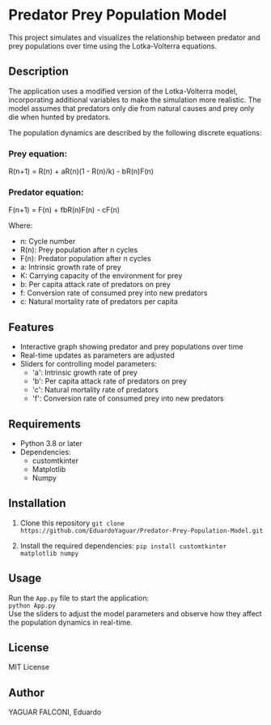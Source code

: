 # Predator Prey Population Model

This project simulates and visualizes the relationship between predator and prey populations over time using the Lotka-Volterra equations.

## Description

The application uses a modified version of the Lotka-Volterra model, incorporating additional variables to make the simulation more realistic. The model assumes that predators only die from natural causes and prey only die when hunted by predators.

The population dynamics are described by the following discrete equations:

### Prey equation:
R(n+1) = R(n) + aR(n)(1 - R(n)/k) - bR(n)F(n)

### Predator equation:
F(n+1) = F(n) + fbR(n)F(n) - cF(n)

Where:
- n: Cycle number
- R(n): Prey population after n cycles
- F(n): Predator population after n cycles
- a: Intrinsic growth rate of prey
- K: Carrying capacity of the environment for prey
- b: Per capita attack rate of predators on prey
- f: Conversion rate of consumed prey into new predators
- c: Natural mortality rate of predators per capita

## Features

- Interactive graph showing predator and prey populations over time
- Real-time updates as parameters are adjusted
- Sliders for controlling model parameters:
  - 'a': Intrinsic growth rate of prey
  - 'b': Per capita attack rate of predators on prey
  - 'c': Natural mortality rate of predators
  - 'f': Conversion rate of consumed prey into new predators

## Requirements

- Python 3.8 or later
- Dependencies:
  - customtkinter
  - Matplotlib
  - Numpy

## Installation

1. Clone this repository
   `git clone https://github.com/EduardoYaguar/Predator-Prey-Population-Model.git`  

3. Install the required dependencies:
   `pip install customtkinter matplotlib numpy`  

## Usage

Run the `App.py` file to start the application:  
`python App.py`  
Use the sliders to adjust the model parameters and observe how they affect the population dynamics in real-time.


## License

MIT License

## Author

YAGUAR FALCONI, Eduardo
